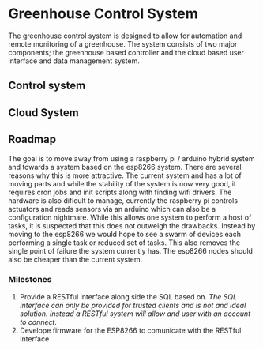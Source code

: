 # Greenhouse Control System

The greenhouse control system is designed to allow for automation and remote monitoring of a greenhouse. The system consists of two major components; the greenhouse based controller and the cloud based user interface and data management system.

## Control system

## Cloud System

## Roadmap
The goal is to move away from using a raspberry pi / arduino hybrid system and towards a system based on the esp8266 system. There are several reasons why this is more attractive. The current system and has a lot of moving parts and while the stability of the system is now very good, it requires cron jobs and init scripts along with finding wifi drivers. The hardware is also dificult to manage, currently the raspberry pi controls actuators and reads sensors via an arduino which can also be a configuration nightmare. While this allows one system to perform a host of tasks, it is suspected that this does not outweigh the drawbacks. Instead by moving to the esp8266 we would hope to see a swarm of devices each performing a single task or reduced set of tasks. This also removes the single point of failure the system currently has. The esp8266 nodes should also be cheaper than the current system.

### Milestones
1. Provide a RESTful interface along side the SQL based on.
_The SQL interface can only be provided for trusted clients and is not and ideal solution. Instead a RESTful system will allow and user with an account to connect._
2. Develope firmware for the ESP8266 to comunicate with the RESTful interface
